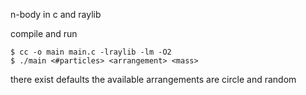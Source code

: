 n-body in c and raylib

compile and run
```console
$ cc -o main main.c -lraylib -lm -O2
$ ./main <#particles> <arrangement> <mass>
```
there exist defaults
the available arrangements are circle and random
